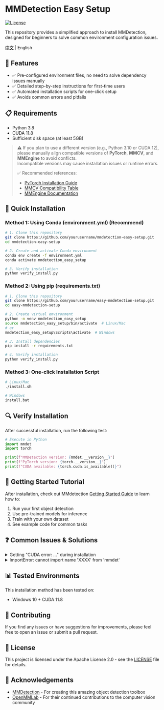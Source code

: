 # MMDetection Easy Setup

[![License](https://img.shields.io/badge/License-Apache%202.0-blue.svg)](https://opensource.org/licenses/Apache-2.0)

This repository provides a simplified approach to install MMDetection, designed for beginners to solve common environment configuration issues.

[中文](./README_zh.md) | English

## 🌟 Features

- ✅ Pre-configured environment files, no need to solve dependency issues manually
- ✅ Detailed step-by-step instructions for first-time users
- ✅ Automated installation scripts for one-click setup
- ✅ Avoids common errors and pitfalls

## 📋 Requirements

- Python 3.8
- CUDA 11.8
- Sufficient disk space (at least 5GB)

> ⚠️ If you plan to use a different version (e.g., Python 3.10 or CUDA 12),  
> please manually align compatible versions of **PyTorch**, **MMCV**, and **MMEngine** to avoid conflicts.  
> Incompatible versions may cause installation issues or runtime errors.  
>
> ✅ Recommended references:
> - [PyTorch Installation Guide](https://pytorch.org/get-started/locally/)
> - [MMCV Compatibility Table](https://github.com/open-mmlab/mmcv#installation)
> - [MMEngine Documentation](https://github.com/open-mmlab/mmengine)

## 🚀 Quick Installation

### Method 1: Using Conda (environment.yml) (Recommend)

```bash
# 1. Clone this repository
git clone https://github.com/yourusername/mmdetection-easy-setup.git
cd mmdetection-easy-setup

# 2. Create and activate Conda environment
conda env create -f environment.yml
conda activate mmdetection_easy_setup

# 3. Verify installation
python verify_install.py
```

### Method 2: Using pip (requirements.txt)

```bash
# 1. Clone this repository
git clone https://github.com/yourusername/easy-mmdetection-setup.git
cd easy-mmdetection-setup

# 2. Create virtual environment
python -m venv mmdetection_easy_setup
source mmdetection_easy_setup/bin/activate  # Linux/Mac
# or
mmdetection_easy_setup\Scripts\activate  # Windows

# 3. Install dependencies
pip install -r requirements.txt

# 4. Verify installation
python verify_install.py
```

### Method 3: One-click Installation Script

```bash
# Linux/Mac
./install.sh

# Windows
install.bat
```

## 🔍 Verify Installation

After successful installation, run the following test:

```python
# Execute in Python
import mmdet
import torch

print(f"MMDetection version: {mmdet.__version__}")
print(f"PyTorch version: {torch.__version__}")
print(f"CUDA available: {torch.cuda.is_available()}")
```

## 📝 Getting Started Tutorial

After installation, check out MMdetection [Getting Started Guide](https://mmdetection.readthedocs.io/en/latest/get_started.html) to learn how to:

1. Run your first object detection
2. Use pre-trained models for inference
3. Train with your own dataset
4. See example code for common tasks

## ❓ Common Issues & Solutions

<details>
<summary>Getting "CUDA error: ..." during installation</summary>
This usually indicates that the PyTorch version doesn't match your CUDA version. Make sure to use a PyTorch build that matches your system's CUDA version. You can find compatible versions at the <a href="https://pytorch.org/get-started/locally/">PyTorch website</a>.
</details>

<details>
<summary>ImportError: cannot import name 'XXXX' from 'mmdet'</summary>
This typically happens when MMCV and MMDetection versions are not compatible. Please ensure you're using our provided environment files where the versions have been tested for compatibility.
</details>


## 📊 Tested Environments

This installation method has been tested on:

- Windows 10 + CUDA 11.8

## 👥 Contributing

If you find any issues or have suggestions for improvements, please feel free to open an issue or submit a pull request.

## 📜 License

This project is licensed under the Apache License 2.0 - see the [LICENSE](LICENSE) file for details.

## 🙏 Acknowledgements

- [MMDetection](https://github.com/open-mmlab/mmdetection) - For creating this amazing object detection toolbox
- [OpenMMLab](https://openmmlab.com/) - For their continued contributions to the computer vision community
